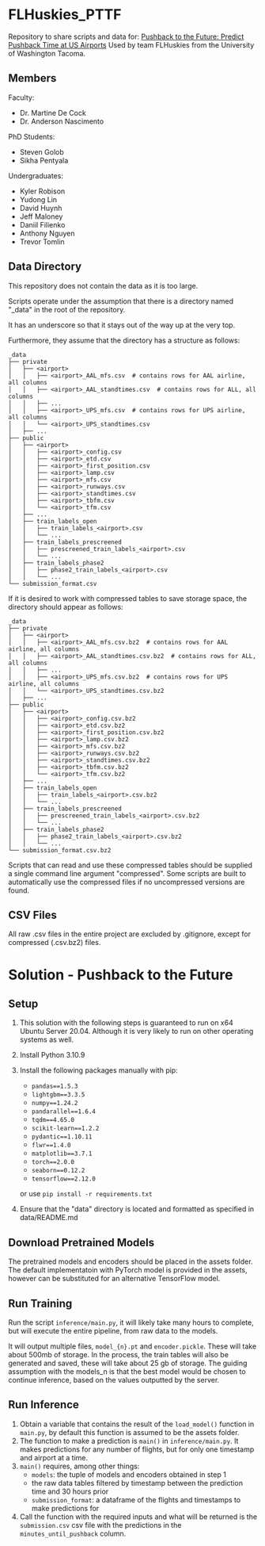# FLHuskies_PTTF

Repository to share scripts and data for: [Pushback to the Future: Predict Pushback Time at US Airports](https://www.drivendata.org/competitions/group/competition-nasa-airport-pushback/)
Used by team FLHuskies from the University of Washington Tacoma.

## Members

Faculty:
  - Dr. Martine De Cock
  - Dr. Anderson Nascimento


PhD Students:
  - Steven Golob
  - Sikha Pentyala


Undergraduates:
  - Kyler Robison
  - Yudong Lin
  - David Huynh
  - Jeff Maloney
  - Daniil Filienko
  - Anthony Nguyen
  - Trevor Tomlin

## Data Directory
This repository does not contain the data as it is too large.

Scripts operate under the assumption that there is a directory named "_data" in the 
root of the repository.

It has an underscore so that it stays out of the way up at the very top.

Furthermore, they assume that the directory has a structure as follows:

```
_data
├── private
│   ├── <airport>
│   │   ├── <airport>_AAL_mfs.csv  # contains rows for AAL airline, all columns
│   │   ├── <airport>_AAL_standtimes.csv  # contains rows for ALL, all columns
│   │   ├── ...
│   │   ├── <airport>_UPS_mfs.csv  # contains rows for UPS airline, all columns
│   │   └── <airport>_UPS_standtimes.csv
│   ├── ...
├── public
│   ├── <airport>
│   │   ├── <airport>_config.csv
│   │   ├── <airport>_etd.csv
│   │   ├── <airport>_first_position.csv
│   │   ├── <airport>_lamp.csv
│   │   ├── <airport>_mfs.csv
│   │   ├── <airport>_runways.csv
│   │   ├── <airport>_standtimes.csv
│   │   ├── <airport>_tbfm.csv
│   │   └── <airport>_tfm.csv
│   ├── ...
│   ├── train_labels_open
│   │   ├── train_labels_<airport>.csv
│   │   └── ...
│   ├── train_labels_prescreened
│   │   ├── prescreened_train_labels_<airport>.csv
│   │   └── ...
│   ├── train_labels_phase2
│   │   ├── phase2_train_labels_<airport>.csv
│   │   └── ...
└── submission_format.csv
```

If it is desired to work with compressed tables to save storage space, the directory should appear as follows:

```
_data
├── private
│   ├── <airport>
│   │   ├── <airport>_AAL_mfs.csv.bz2  # contains rows for AAL airline, all columns
│   │   ├── <airport>_AAL_standtimes.csv.bz2  # contains rows for ALL, all columns
│   │   ├── ...
│   │   ├── <airport>_UPS_mfs.csv.bz2  # contains rows for UPS airline, all columns
│   │   └── <airport>_UPS_standtimes.csv.bz2
│   ├── ...
├── public
│   ├── <airport>
│   │   ├── <airport>_config.csv.bz2
│   │   ├── <airport>_etd.csv.bz2
│   │   ├── <airport>_first_position.csv.bz2
│   │   ├── <airport>_lamp.csv.bz2
│   │   ├── <airport>_mfs.csv.bz2
│   │   ├── <airport>_runways.csv.bz2
│   │   ├── <airport>_standtimes.csv.bz2
│   │   ├── <airport>_tbfm.csv.bz2
│   │   └── <airport>_tfm.csv.bz2
│   ├── ...
│   ├── train_labels_open
│   │   ├── train_labels_<airport>.csv.bz2
│   │   └── ...
│   ├── train_labels_prescreened
│   │   ├── prescreened_train_labels_<airport>.csv.bz2
│   │   └── ...
│   ├── train_labels_phase2
│   │   ├── phase2_train_labels_<airport>.csv.bz2
│   │   └── ...
└── submission_format.csv.bz2
```

Scripts that can read and use these compressed tables should be supplied a single command line argument "compressed".
Some scripts are built to automatically use the compressed files if no uncompressed versions are found.


## CSV Files

All raw .csv files in the entire project are excluded by .gitignore, except for compressed (.csv.bz2) files.

 
# Solution - Pushback to the Future
## Setup

1. This solution with the following steps is guaranteed to run on x64 Ubuntu Server 20.04. Although it is very 
likely to run on other operating systems as well.
2. Install Python 3.10.9
3. Install the following packages manually with pip:
    
   - `pandas==1.5.3`
   - `lightgbm==3.3.5`
   - `numpy==1.24.2`
   - `pandarallel==1.6.4`
   - `tqdm==4.65.0`
   - `scikit-learn==1.2.2`
   - `pydantic==1.10.11`
   - `flwr==1.4.0`
   - `matplotlib==3.7.1`
   - `torch==2.0.0`
   - `seaborn==0.12.2`
   - `tensorflow==2.12.0`

   or use `pip install -r requirements.txt`

4. Ensure that the "data" directory is located and formatted as specified in data/README.md

## Download Pretrained Models
The pretrained models and encoders should be placed in the assets folder. The default implementatoin with PyTorch model is provided in the assets, however can be substituted for an alternative TensorFlow model.

## Run Training
Run the script `inference/main.py`, it will likely take many hours to complete, 
but will execute the entire pipeline, from raw data to the models.

It will output multiple files, `model_{n}.pt` and `encoder.pickle`. These will take about 500mb of storage. In the process, the train tables will also be generated and saved, these will take about 25 gb of storage. The guiding assumption with the models_n is that the best model would be chosen to continue inference, based on the values outputted by the server.

## Run Inference
1. Obtain a variable that contains the result of the `load_model()` function in `main.py`, by default this function is assumed to be the assets folder.
2. The function to make a prediction is `main()` in `inference/main.py`. It makes predictions for any number of flights,
but for only one timestamp and airport at a time. 
3. `main()` requires, among other things:
   - `models`: the tuple of models and encoders obtained in step 1
   - the raw data tables filtered by timestamp between the prediction time and 30 hours prior
   - `submission_format`: a dataframe of the flights and timestamps to make predictions for
4. Call the function with the required inputs and what will be returned is the `submission.csv` csv file
with the predictions in the `minutes_until_pushback` column.



